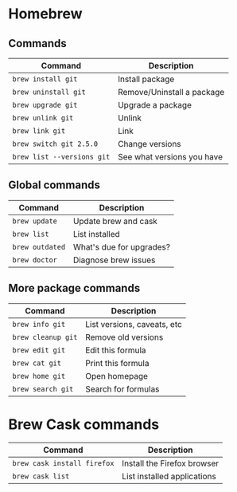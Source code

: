 # Homebrew

## Commands
| Command | Description |
|---------|-------------|
| `brew install git` | Install package |
| `brew uninstall git` | Remove/Uninstall a package |
| `brew upgrade git` | Upgrade a package |
| `brew unlink git` | Unlink |
| `brew link git`	| Link |
| `brew switch git 2.5.0`	 | Change versions |
| `brew list --versions git` |  See what versions you have |


## Global commands
| Command | Description |
|---------|-------------|
| `brew update` | Update brew and cask |
| `brew list` | List installed | 
| `brew outdated` | What's due for upgrades? |
| `brew doctor`	| Diagnose brew issues |


## More package commands
| Command | Description |
|---------|-------------|
| `brew info git` | List versions, caveats, etc |
| `brew cleanup git` | Remove old versions |
| `brew edit git` | Edit this formula |
| `brew cat git` | Print this formula |
| `brew home git` | Open homepage |
| `brew search git` | Search for formulas |


# Brew Cask commands
| Command | Description |
|---------|-------------|
| `brew cask install firefox`	| Install the Firefox browser |
| `brew cask list` | List installed applications |
